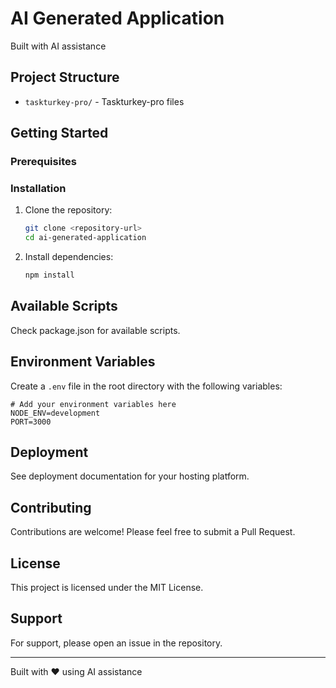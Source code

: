 # AI Generated Application

Built with AI assistance



## Project Structure

- `taskturkey-pro/` - Taskturkey-pro files

## Getting Started

### Prerequisites



### Installation

1. Clone the repository:
   ```bash
   git clone <repository-url>
   cd ai-generated-application
   ```

2. Install dependencies:
   ```bash
   npm install
   ```


## Available Scripts

Check package.json for available scripts.

## Environment Variables

Create a `.env` file in the root directory with the following variables:

```env
# Add your environment variables here
NODE_ENV=development
PORT=3000
```

## Deployment

See deployment documentation for your hosting platform.

## Contributing

Contributions are welcome! Please feel free to submit a Pull Request.

## License

This project is licensed under the MIT License.

## Support

For support, please open an issue in the repository.

---

Built with ❤️ using AI assistance
